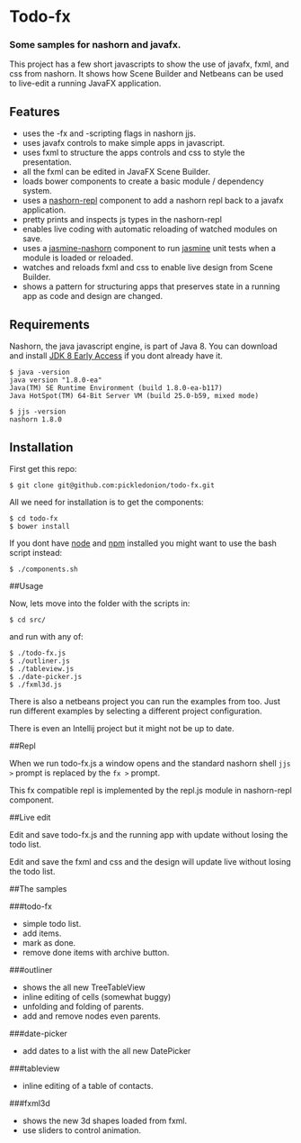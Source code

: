 # Todo-fx

### Some samples for nashorn and javafx.

This project has a few short javascripts to show the use of javafx, fxml, and css from nashorn. It shows how Scene Builder and Netbeans can be used to live-edit a running JavaFX application.

## Features

* uses the -fx and -scripting flags in nashorn jjs.
* uses javafx controls to make simple apps in javascript.
* uses fxml to structure the apps controls and css to style the presentation.
* all the fxml can be edited in JavaFX Scene Builder.
* loads bower components to create a basic module / dependency system.
* uses a [nashorn-repl](http://github.com/pickledonion/nashorn-repl) component to add a nashorn repl back to a javafx application.
* pretty prints and inspects js types in the nashorn-repl
* enables live coding with automatic reloading of watched modules on save.
* uses a [jasmine-nashorn](http://github.com/pickledonion/jasmine-nashorn) component to run [jasmine](http://pivotal.github.io/jasmine/) unit tests when a module is loaded or reloaded.
* watches and reloads fxml and css to enable live design from Scene Builder.
* shows a pattern for structuring apps that preserves state in a running app as code and design are changed.

## Requirements

Nashorn, the java javascript engine, is part of Java 8. You can download and install [JDK 8 Early Access](https://jdk8.java.net/download.html) if you dont already have it.

    $ java -version
    java version "1.8.0-ea"
    Java(TM) SE Runtime Environment (build 1.8.0-ea-b117)
    Java HotSpot(TM) 64-Bit Server VM (build 25.0-b59, mixed mode)

    $ jjs -version
    nashorn 1.8.0


## Installation

First get this repo:

    $ git clone git@github.com:pickledonion/todo-fx.git

All we need for installation is to get the components:

    $ cd todo-fx
    $ bower install

If you dont have [node](http://nodejs.org/) and [npm](https://npmjs.org/) installed you might want to use the bash script instead:

    $ ./components.sh

##Usage

Now, lets move into the folder with the scripts in:

    $ cd src/

and run with any of:

    $ ./todo-fx.js
    $ ./outliner.js
    $ ./tableview.js
    $ ./date-picker.js
    $ ./fxml3d.js

There is also a netbeans project you can run the examples from too.
Just run different examples by selecting a different project configuration.

There is even an Intellij project but it might not be up to date.


##Repl

When we run todo-fx.js a window opens and the standard nashorn shell `jjs >` prompt is replaced by the `fx >` prompt.

This fx compatible repl is implemented by the repl.js module in nashorn-repl component.


##Live edit

Edit and save todo-fx.js and the running app with update without losing the todo list.

Edit and save the fxml and css and the design will update live without losing the todo list.

##The samples

###todo-fx

* simple todo list.
* add items.
* mark as done.
* remove done items with archive button.

###outliner

* shows the all new TreeTableView
* inline editing of cells (somewhat buggy)
* unfolding and folding of parents.
* add and remove nodes even parents.

###date-picker

* add dates to a list with the all new DatePicker

###tableview

* inline editing of a table of contacts.

###fxml3d

* shows the new 3d shapes loaded from fxml.
* use sliders to control animation.

